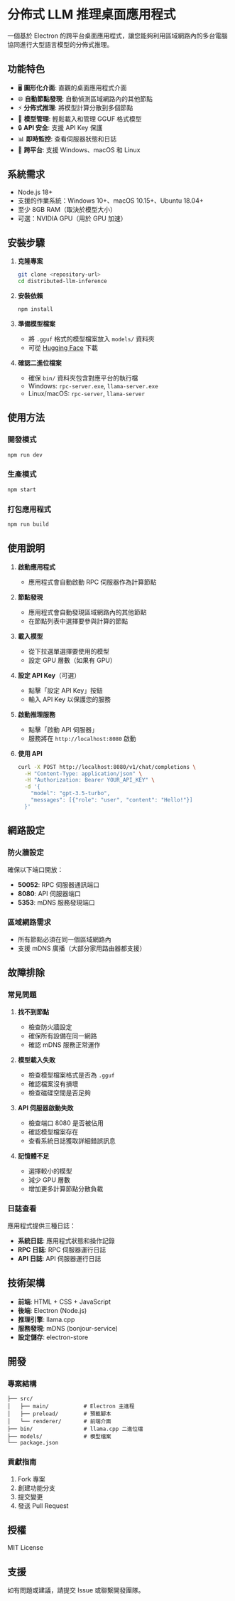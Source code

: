 # 分佈式 LLM 推理桌面應用程式

一個基於 Electron 的跨平台桌面應用程式，讓您能夠利用區域網路內的多台電腦協同進行大型語言模型的分佈式推理。

## 功能特色

- 🖥️ **圖形化介面**: 直觀的桌面應用程式介面
- 🌐 **自動節點發現**: 自動偵測區域網路內的其他節點
- ⚡ **分佈式推理**: 將模型計算分散到多個節點
- 📁 **模型管理**: 輕鬆載入和管理 GGUF 格式模型
- 🔒 **API 安全**: 支援 API Key 保護
- 📊 **即時監控**: 查看伺服器狀態和日誌
- 🚀 **跨平台**: 支援 Windows、macOS 和 Linux

## 系統需求

- Node.js 18+ 
- 支援的作業系統：Windows 10+、macOS 10.15+、Ubuntu 18.04+
- 至少 8GB RAM（取決於模型大小）
- 可選：NVIDIA GPU（用於 GPU 加速）

## 安裝步驟

1. **克隆專案**
   ```bash
   git clone <repository-url>
   cd distributed-llm-inference
   ```

2. **安裝依賴**
   ```bash
   npm install
   ```

3. **準備模型檔案**
   - 將 `.gguf` 格式的模型檔案放入 `models/` 資料夾
   - 可從 [Hugging Face](https://huggingface.co/models?library=gguf) 下載

4. **確認二進位檔案**
   - 確保 `bin/` 資料夾包含對應平台的執行檔
   - Windows: `rpc-server.exe`, `llama-server.exe`
   - Linux/macOS: `rpc-server`, `llama-server`

## 使用方法

### 開發模式
```bash
npm run dev
```

### 生產模式
```bash
npm start
```

### 打包應用程式
```bash
npm run build
```

## 使用說明

1. **啟動應用程式**
   - 應用程式會自動啟動 RPC 伺服器作為計算節點

2. **節點發現**
   - 應用程式會自動發現區域網路內的其他節點
   - 在節點列表中選擇要參與計算的節點

3. **載入模型**
   - 從下拉選單選擇要使用的模型
   - 設定 GPU 層數（如果有 GPU）

4. **設定 API Key**（可選）
   - 點擊「設定 API Key」按鈕
   - 輸入 API Key 以保護您的服務

5. **啟動推理服務**
   - 點擊「啟動 API 伺服器」
   - 服務將在 `http://localhost:8080` 啟動

6. **使用 API**
   ```bash
   curl -X POST http://localhost:8080/v1/chat/completions \
     -H "Content-Type: application/json" \
     -H "Authorization: Bearer YOUR_API_KEY" \
     -d '{
       "model": "gpt-3.5-turbo",
       "messages": [{"role": "user", "content": "Hello!"}]
     }'
   ```

## 網路設定

### 防火牆設定
確保以下端口開放：
- **50052**: RPC 伺服器通訊端口
- **8080**: API 伺服器端口
- **5353**: mDNS 服務發現端口

### 區域網路需求
- 所有節點必須在同一個區域網路內
- 支援 mDNS 廣播（大部分家用路由器都支援）

## 故障排除

### 常見問題

1. **找不到節點**
   - 檢查防火牆設定
   - 確保所有設備在同一網路
   - 確認 mDNS 服務正常運作

2. **模型載入失敗**
   - 檢查模型檔案格式是否為 `.gguf`
   - 確認檔案沒有損壞
   - 檢查磁碟空間是否足夠

3. **API 伺服器啟動失敗**
   - 檢查端口 8080 是否被佔用
   - 確認模型檔案存在
   - 查看系統日誌獲取詳細錯誤訊息

4. **記憶體不足**
   - 選擇較小的模型
   - 減少 GPU 層數
   - 增加更多計算節點分散負載

### 日誌查看
應用程式提供三種日誌：
- **系統日誌**: 應用程式狀態和操作記錄
- **RPC 日誌**: RPC 伺服器運行日誌
- **API 日誌**: API 伺服器運行日誌

## 技術架構

- **前端**: HTML + CSS + JavaScript
- **後端**: Electron (Node.js)
- **推理引擎**: llama.cpp
- **服務發現**: mDNS (bonjour-service)
- **設定儲存**: electron-store

## 開發

### 專案結構
```
├── src/
│   ├── main/           # Electron 主進程
│   ├── preload/        # 預載腳本
│   └── renderer/       # 前端介面
├── bin/                # llama.cpp 二進位檔
├── models/             # 模型檔案
└── package.json
```

### 貢獻指南
1. Fork 專案
2. 創建功能分支
3. 提交變更
4. 發送 Pull Request

## 授權

MIT License

## 支援

如有問題或建議，請提交 Issue 或聯繫開發團隊。